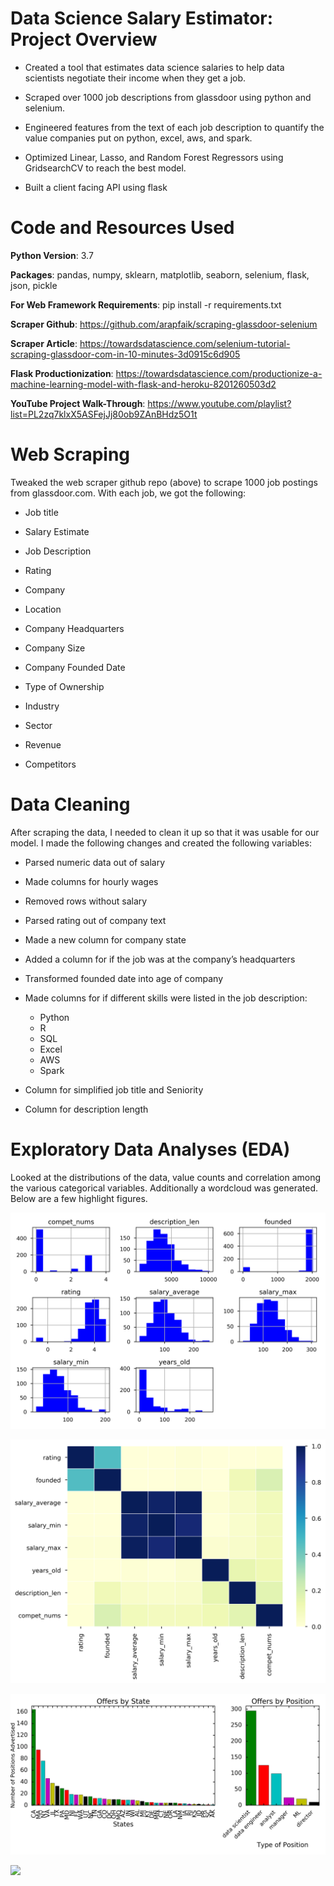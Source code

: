 # Data Science Salary Estimator: Project Overview

* Created a tool that estimates data science salaries to help data scientists negotiate their income when they get a job.

* Scraped over 1000 job descriptions from glassdoor using python and selenium.

* Engineered features from the text of each job description to quantify the value companies put on python, excel, aws, and spark.

* Optimized Linear, Lasso, and Random Forest Regressors using GridsearchCV to reach the best model.

* Built a client facing API using flask

# Code and Resources Used

**Python Version**: 3.7

**Packages**: pandas, numpy, sklearn, matplotlib, seaborn, selenium, flask, json, pickle

**For Web Framework Requirements**: pip install -r requirements.txt

**Scraper Github**: https://github.com/arapfaik/scraping-glassdoor-selenium

**Scraper Article**: https://towardsdatascience.com/selenium-tutorial-scraping-glassdoor-com-in-10-minutes-3d0915c6d905

**Flask Productionization**:  https://towardsdatascience.com/productionize-a-machine-learning-model-with-flask-and-heroku-8201260503d2

**YouTube Project Walk-Through**: https://www.youtube.com/playlist?list=PL2zq7klxX5ASFejJj80ob9ZAnBHdz5O1t

# Web Scraping

Tweaked the web scraper github repo (above) to scrape 1000 job postings from glassdoor.com. With each job, we got the following:

* Job title

* Salary Estimate

* Job Description

* Rating

* Company

* Location

* Company Headquarters

* Company Size

* Company Founded Date

* Type of Ownership

* Industry

* Sector

* Revenue

* Competitors

# Data Cleaning

After scraping the data, I needed to clean it up so that it was usable for our model. I made the following changes and created the following variables:

* Parsed numeric data out of salary

* Made columns for hourly wages

* Removed rows without salary

* Parsed rating out of company text

* Made a new column for company state

* Added a column for if the job was at the company’s headquarters

* Transformed founded date into age of company

* Made columns for if different skills were listed in the job description:

   * Python
   * R
   * SQL
   * Excel
   * AWS
   * Spark
 
* Column for simplified job title and Seniority

* Column for description length

# Exploratory Data Analyses (EDA)

Looked at the distributions of the data, value counts and correlation among the various categorical variables. Additionally a wordcloud was generated. Below are a few highlight figures.

![](Images/histograms.png)

![](Images/corr_plot.png)

![](Images/bar_subplots_ax1_ax2.png)

![](Images/wordcloud.png)
